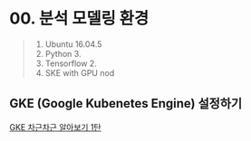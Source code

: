 # 00. 분석 모델링 환경

> 1. Ubuntu 16.04.5
> 2. Python 3.
> 3. Tensorflow 2.
> 4. SKE with GPU nod

## GKE (Google Kubenetes Engine) 설정하기



[GKE 차근차근 알아보기 1탄](https://medium.com/@jwlee98/gcp-gke-차근-차근-알아보기-1탄-gke-개요-382dc69b2ec4) 

